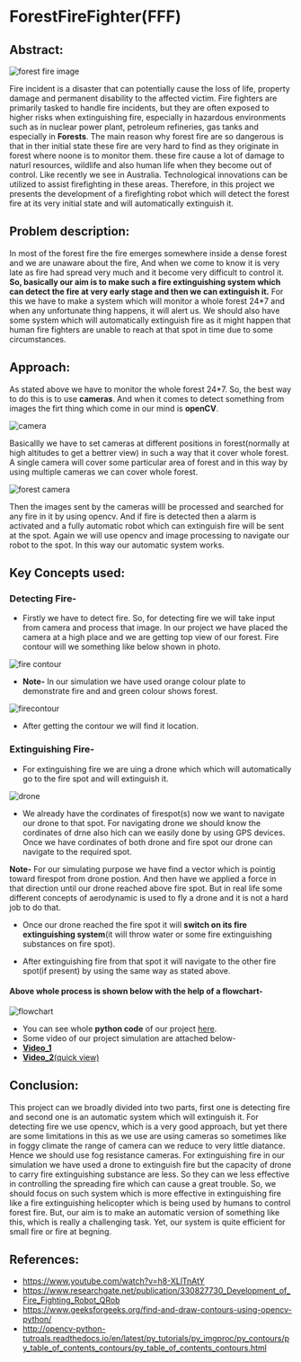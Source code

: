 # ForestFireFighter(FFF)
## Abstract:
![forest fire image](https://github.com/ujjawalece/ForestFireFighter/blob/master/forestfireimg.jpeg)

Fire incident is a disaster that can potentially cause the loss of life, property damage and permanent disability to the affected victim. Fire fighters are primarily tasked to handle fire incidents, but they are often exposed to higher risks when extinguishing fire, especially in hazardous environments such as in nuclear power plant, petroleum refineries, gas tanks and especially in **Forests**. The main reason why forest fire are so dangerous is that in ther initial state these fire are very hard to find as they originate in forest where noone is to monitor them. these fire cause a lot of damage to naturl resources, wildlife and also human life when they become out of control. Like recently we see in Australia. Technological innovations can be utilized to assist firefighting in these areas. Therefore, in this project we presents the development of a firefighting robot which will detect the forest fire at its very initial state and will automatically extinguish it.


## Problem description:

In most of the forest fire the fire emerges somewhere inside a dense forest and we are unaware about the fire, And when we come to know it is very late as fire had spread very much and it become very difficult to control it.
**So, basically our aim is to make such a fire extinguishing system which can detect the fire at very early stage and then we can extinguish it.**
For this we have to make a system which will monitor a whole forest 24*7 and when any unfortunate thing happens, it will alert us.
We should also have some system which will automatically extinguish fire as it might happen that human fire fighters are unable to reach at that spot in time due to some circumstances.


## Approach:



As stated above we have to monitor the whole forest 24*7. So, the best way to do this is to use **cameras**. And when it comes to detect something from images the firt thing which come in our mind is **openCV**.

![camera](https://github.com/ujjawalece/ForestFireFighter/blob/master/WhatsApp%20Image%202020-06-05%20at%209.49.34%20AM.jpeg)


Basicallly we have to set cameras at different positions in forest(normally at high altitudes to get a bettrer view) in such a way that it cover whole forest. A single camera will cover some particular area of forest and in this way by using multiple cameras we can cover whole forest.

![forest camera](https://github.com/ujjawalece/ForestFireFighter/blob/master/WhatsApp%20Image%202020-06-05%20at%209.49.15%20AM.jpeg)

Then the images sent by the cameras willl be processed and searched for any fire in it by using opencv. And if fire is detected then a alarm is activated and a fully automatic robot which can extinguish fire will be sent at the spot. Again we will use opencv and image processing to navigate our robot to the spot. In this way our automatic system works.

## Key Concepts used:

### Detecting Fire-

* Firstly we have to detect fire. So, for detecting fire we will take input from camera and process that image. In our project we have placed the camera at a high place and we are getting top view of our forest. Fire contour will we something like below shown in photo.

![fire contour](https://github.com/ujjawalece/ForestFireFighter/blob/master/Fire%20Contour%20Image.jpeg)

* **Note-** In our simulation we have used orange colour plate to demonstrate fire and and green colour shows forest.

![firecontour](https://github.com/ujjawalece/ForestFireFighter/blob/master/Fire%20Contour%20Image.jpeg)

* After getting the contour we will find it location.

### Extinguishing Fire-

* For extinguishing fire we are uing a drone which which will automatically go to the fire spot and will extinguish it.

![drone](https://github.com/ujjawalece/ForestFireFighter/blob/master/drone.jpeg)

* We already have the cordinates of firespot(s) now we want to navigate our drone to that spot. For navigating drone we should know the cordinates of drne also hich can we easily done by using GPS devices. Once we have cordinates of both drone and fire spot our drone can navigate to the required spot.

**Note-** For our simulating purpose we have find a vector which is pointig toward firespot from drone postion. And then have we applied a force in that direction until our drone reached above fire spot. But in real life some different concepts of aerodynamic is used to fly a drone and it is not a hard job to do that.

* Once our drone reached the fire spot it will **switch on its fire extinguishing system**(it will throw water or some fire extinguishing substances on fire spot).

* After extinguishing fire from that spot it will navigate to the other fire spot(if present) by using the same way as stated above.

#### Above whole process is shown below with the help of a flowchart-

![flowchart](https://github.com/ujjawalece/ForestFireFighter/blob/master/Flow%20chart.png)

* You can see whole **python code** of our project [here](https://github.com/ujjawalece/ForestFireFighter/blob/master/ForestFireFighter.py).
* Some video of our project simulation are attached below-
* [**Video_1**](https://drive.google.com/file/d/1OpFGvZW1gKkTU-g1vixThIy_qL_uqXqy/view?usp=sharing)
* [**Video_2**(quick view)](https://drive.google.com/file/d/1VcxgkeSNZKo-gBvwXggBNgG123JWE7tn/view?usp=sharing)


## Conclusion:

This project can we broadly divided into two parts, first one is detecting fire and second one is an automatic system which will extinguish it.
For detecting fire we use opencv, which is a very good approach, but yet there are some limitations in this as we use are using cameras so sometimes like in foggy climate the range of camera can we reduce to very little diatance. Hence we should use fog resistance cameras.
For extinguishing fire in our simulation we have used a drone to extinguish fire but the capacity of drone to carry fire extinguishing substance are less. So they can we less effective in controlling the spreading fire which can cause a great trouble. So, we should focus on such system which is more effective in extinguishing fire like a fire extinguishing helicopter which is being used by humans to control forest fire. But, our aim is to make an automatic version of something like this, which is really a challenging task.
Yet, our system is quite efficient for small fire or fire at begning. 

## References:

* https://www.youtube.com/watch?v=h8-XLlTnAtY
* https://www.researchgate.net/publication/330827730_Development_of_Fire_Fighting_Robot_QRob
* https://www.geeksforgeeks.org/find-and-draw-contours-using-opencv-python/
* http://opencv-python-tutroals.readthedocs.io/en/latest/py_tutorials/py_imgproc/py_contours/py_table_of_contents_contours/py_table_of_contents_contours.html


